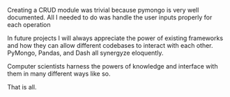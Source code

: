 Creating a CRUD module was trivial because pymongo is very well documented.  All I needed to do was handle the user inputs properly for each operation

In future projects I will always appreciate the power of existing frameworks and how they can allow different codebases to interact with each other.  PyMongo, Pandas, and Dash all synergyze eloquently.

Computer scientists harness the powers of knowledge and interface with them in many different ways like so.

That is all.
